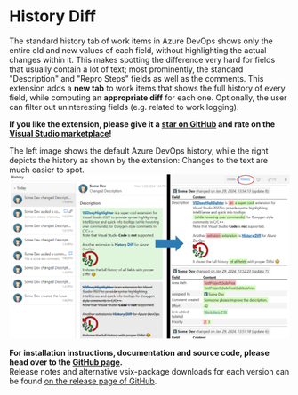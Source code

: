 # History Diff <!-- omit in toc -->

The standard history tab of work items in Azure DevOps shows only the entire old and new values of each field, without highlighting the actual changes within it.
This makes spotting the difference very hard for fields that usually contain a lot of text; most prominently, the standard "Description" and "Repro Steps" fields as well as the comments.
This extension adds a **new tab** to work items that shows the full history of every field, while computing an **appropriate diff** for each one. Optionally, the user can filter out uninteresting fields (e.g. related to work logging).

**If you like the extension, please give it a [star on GitHub](https://github.com/Sedeniono/ADO-History-Diff) and rate on the [Visual Studio marketplace](https://marketplace.visualstudio.com/items?itemName=Sedenion.HistoryDiff)!**

The left image shows the default Azure DevOps history, while the right depicts the history as shown by the extension:
Changes to the text are much easier to spot.
![Example comparison](images/HistoryComparison.png)


**For installation instructions, documentation and source code, please head over to the [GitHub page](https://github.com/Sedeniono/ADO-History-Diff).**  
Release notes and alternative vsix-package downloads for each version can be found [on the release page of GitHub](https://github.com/Sedeniono/ADO-History-Diff/releases).
